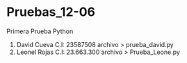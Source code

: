 Pruebas_12-06
=============

Primera Prueba Python

1) David Cueva C.I: 23587508 archivo > prueba_david.py
2) Leonel Rojas C.I: 23.663.300 archivo > Prueba_Leone.py
